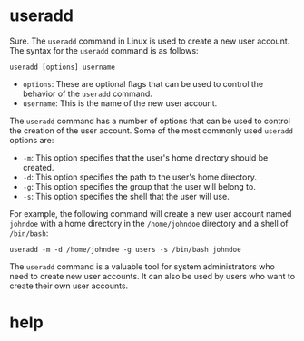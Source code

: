 # useradd

Sure. The `useradd` command in Linux is used to create a new user account. The syntax for the `useradd` command is as follows:

```
useradd [options] username
```

* `options`: These are optional flags that can be used to control the behavior of the `useradd` command.
* `username`: This is the name of the new user account.

The `useradd` command has a number of options that can be used to control the creation of the user account. Some of the most commonly used `useradd` options are:

* `-m`: This option specifies that the user's home directory should be created.
* `-d`: This option specifies the path to the user's home directory.
* `-g`: This option specifies the group that the user will belong to.
* `-s`: This option specifies the shell that the user will use.

For example, the following command will create a new user account named `johndoe` with a home directory in the `/home/johndoe` directory and a shell of `/bin/bash`:

```
useradd -m -d /home/johndoe -g users -s /bin/bash johndoe
```

The `useradd` command is a valuable tool for system administrators who need to create new user accounts. It can also be used by users who want to create their own user accounts.

# help

```

```
